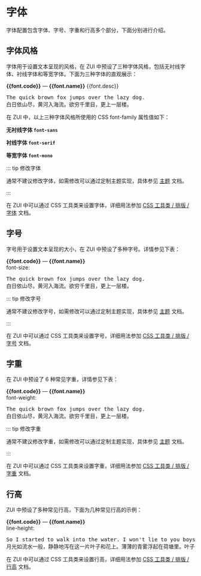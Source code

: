 # 字体

字体配置包含字体、字号、字重和行高多个部分，下面分别进行介绍。

## 字体风格

字体用于设置文本呈现的风格，在 ZUI 中预设了三种字体风格，包括无衬线字体、衬线字体和等宽字体。下面为三种字体的直观展示：

<Example background="light-circle" class="space-y-8">
  <div v-for="font in fontFamilies" :key="font.code">
    <div class="items-center gap-2 row">
      <CopyCode :code="font.code" :tip="`.${font.code}`" copyTip="已复制类名"><strong class="font-mono uppercase text-primary">
      {{font.code}}</strong></CopyCode>
      <span class="muted">—</span>
      <strong>{{font.name}}</strong> <span class="ml-4 muted">{{font.desc}}</span>
    </div>
    <pre :class="`${font.code} text-xl mt-2`" :id="`example-${font.code}`">The quick brown fox jumps over the lazy dog.
白日依山尽，黄河入海流。欲穷千里目，更上一层楼。</pre>
  </div>
</Example>

在 ZUI 中，以上三种字体风格所使用的 CSS font-family 属性值如下：

**无衬线字体 `font-sans`**

<div class="px-2 py-1 rounded surface">
  <CssPropValue class="font-mono text-sm pre-line" prop="font-family" target="#example-font-sans" />
</div>

**衬线字体 `font-serif`**

<div class="px-2 py-1 rounded surface">
  <CssPropValue class="font-mono text-sm pre-line" prop="font-family" target="#example-font-serif" />
</div>

**等宽字体 `font-mono`**

<div class="px-2 py-1 rounded surface">
  <CssPropValue class="font-mono text-sm pre-line" prop="font-family" target="#example-font-mono" />
</div>

::: tip 修改字体

通常不建议修改字体，如需修改可以通过定制主题实现，具体参见 [主题](/guide/theme/) 文档。

:::

在 ZUI 中可以通过 CSS 工具类来设置字体，详细用法参加 [CSS 工具类 / 排版 / 字体](/utilities/typography/utilities/font-family) 文档。

## 字号

字号用于设置文本呈现的大小，在 ZUI 中预设了多种字号。详情参见下表：

<Example class="space-y-6">
  <div v-for="font in fontSizes" :key="font.code">
    <div class="items-center gap-2 row">
      <CopyCode :code="font.code" :tip="`.${font.code}`" copyTip="已复制类名"><strong class="font-mono uppercase text-primary">{{font.code}}</strong></CopyCode>
      <span class="muted">—</span>
      <strong>{{font.name}}</strong>
      <span v-if="font.desc" class="ml-2 muted" v-html="font.desc" />
      <div class="flex-auto font-mono text-sm text-right text-gray">font-size: <CssPropValue prop="font-size" :target="`#example-${font.code}`" /></div>
    </div>
    <pre :class="`mt-2 font-sans pre clip ${font.code}`" :id="`example-${font.code}`">The quick brown fox jumps over the lazy dog.
白日依山尽，黄河入海流。欲穷千里目，更上一层楼。</pre>
  </div>
</Example>

::: tip 修改字号

通常不建议修改字号，如需修改可以通过定制主题实现，具体参见 [主题](/guide/theme/) 文档。

:::

在 ZUI 中可以通过 CSS 工具类来设置字号，详细用法参加 [CSS 工具类 / 排版 / 字号](/utilities/typography/utilities/font-size) 文档。

## 字重

在 ZUI 中预设了 6 种常见字重，详情参见下表：

<Example class="space-y-6">
  <div v-for="font in fontWeights" :key="font.code">
    <div class="items-center gap-2 row">
      <CopyCode :code="font.code" :tip="`.${font.code}`" copyTip="已复制类名"><strong class="font-mono uppercase text-primary">{{font.code}}</strong></CopyCode>
      <span class="muted">—</span>
      <strong>{{font.name}}</strong>
      <span v-if="font.desc" class="ml-2 muted" v-html="font.desc" />
      <div class="flex-auto font-mono text-sm text-right text-gray">font-weight: <CssPropValue prop="font-weight" :target="`#example-${font.code}`" /></div>
    </div>
    <pre :class="`mt-2 font-sans pre clip text-lg ${font.code}`" :id="`example-${font.code}`">The quick brown fox jumps over the lazy dog.
白日依山尽，黄河入海流。欲穷千里目，更上一层楼。</pre>
  </div>
</Example>

::: tip 修改字重

通常不建议修改字重，如需修改可以通过定制主题实现，具体参见 [主题](/guide/theme/) 文档。

:::

在 ZUI 中可以通过 CSS 工具类来设置字重，详细用法参加 [CSS 工具类 / 排版 / 字重](/utilities/typography/utilities/font-weight) 文档。

## 行高

ZUI 中预设了多种常见行高，下面为几种常见行高的示例：

<Example class="space-y-6">
  <div v-for="font in leadings" :key="font.code">
    <div class="items-center gap-2 row">
      <CopyCode :code="font.code" :tip="`.${font.code}`" copyTip="已复制类名"><strong class="font-mono uppercase text-primary">{{font.code}}</strong></CopyCode>
      <span class="muted">—</span>
      <strong>{{font.name}}</strong>
      <span v-if="font.desc" class="ml-2 muted" v-html="font.desc" />
      <div class="flex-auto font-mono text-sm text-right text-gray">line-height: <CssPropValue prop="line-height" :target="`#example-${font.code}`" /></div>
    </div>
    <pre :class="`mt-2 font-sans pre-line text-lg ${font.code}`" :id="`example-${font.code}`">So I started to walk into the water. I won't lie to you boys, I was terrified. But I pressed on, and as I made my way past the breakers a strange calm came over me. I don't know if it was divine intervention or the kinship of all living things but I tell you Jerry at that moment, I was a marine biologist.
月光如流水一般，静静地泻在这一片叶子和花上。薄薄的青雾浮起在荷塘里。叶子和花仿佛在牛乳中洗过一样；又像笼着轻纱的梦。</pre>
  </div>
</Example>

在 ZUI 中可以通过 CSS 工具类来设置行高，详细用法参加 [CSS 工具类 / 排版 / 行高](/utilities/typography/utilities/leading) 文档。

<script setup>
const fontFamilies = [
  {code: 'font-sans', name: '无衬线字体', desc: '默认字体，易于阅读，通常用于正文'},
  {code: 'font-serif', name: '衬线字体', desc: '更美观，通常用于标题或装饰性文本'},
  {code: 'font-mono', name: '等宽字体', desc: '每个字符宽度一致，便于对齐，辨识度高，通常用于代码和编号等'},
];
const fontSizes = [
  {code: 'text-root', name: '根节点字号', desc: '设置在 <code>&lt;html&gt;</code> 元素上的字号'},
  {code: 'text-sm', name: '小号文本'},
  {code: 'text-base', name: '基准字号文本', desc: '通常与页面默认字号一致'},
  {code: 'text-md', name: '中号文本'},
  {code: 'text-lg', name: '大号文本'},
  {code: 'text-xl', name: '超大号文本'},
  {code: 'text-2xl', name: '2x 超大号文本'},
  {code: 'text-3xl', name: '3x 超大号文本'},
  {code: 'text-4xl', name: '4x 超大号文本'},
];
const fontWeights = [
  {code: 'font-thin', name: '超细文本'},
  {code: 'font-light', name: '细文本'},
  {code: 'font-normal', name: '正常粗细文本'},
  {code: 'font-medium', name: '中等粗细文本'},
  {code: 'font-bold', name: '加粗文本'},
  {code: 'font-black', name: '超粗文本'},
];
const leadings = [
  {code: 'leading-tight', name: '紧密'},
  {code: 'leading-snug', name: '紧凑'},
  {code: 'leading-normal', name: '正常'},
  {code: 'leading-relaxed', name: '宽松'},
  {code: 'leading-loose', name: '松散'},
];
const allLeadings = [
  {code: 'leading-3'},
  {code: 'leading-4'},
  {code: 'leading-5'},
  {code: 'leading-6'},
  {code: 'leading-7'},
  {code: 'leading-8'},
  {code: 'leading-9'},
  {code: 'leading-10'},
  {code: 'leading-none'},
  ...leadings,
];
</script>
